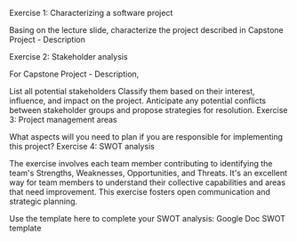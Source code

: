 Exercise 1: Characterizing a software project

Basing on the lecture slide, characterize the project described in Capstone Project - Description

Exercise 2: Stakeholder analysis

For Capstone Project - Description,

List all potential stakeholders
Classify them based on their interest, influence, and impact on the project.
Anticipate any potential conflicts between stakeholder groups and propose strategies for resolution.
Exercise 3: Project management areas

What aspects will you need to plan if you are responsible for implementing this project?
Exercise 4: SWOT analysis

The exercise involves each team member contributing to identifying the team's Strengths, Weaknesses, Opportunities, and Threats. It's an excellent way for team members to understand their collective capabilities and areas that need improvement. This exercise fosters open communication and strategic planning.

Use the template here to complete your SWOT analysis: Google Doc SWOT template
